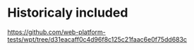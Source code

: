 # Historicaly included

https://github.com/web-platform-tests/wpt/tree/d31eacaff0c4d96f8c125c21faac6e0f75dd683c
